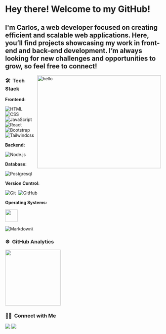# Hey there! Welcome to my GitHub!
## I'm Carlos, a web developer focused on creating efficient and scalable web applications. Here, you’ll find projects showcasing my work in front-end and back-end development. I’m always looking for new challenges and opportunities to grow, so feel free to connect!
<img src="https://github.com/user-attachments/assets/0b050ad8-d2ab-4006-b4de-1e9d8aab9b73" alt="hello" width="400" height="300"  align="right">


<!-- ## 👋 &nbsp;Hey there! I'm Aditya -->

### 🛠 &nbsp;Tech Stack
**Frontend:**

![HTML](https://img.shields.io/badge/-HTML-05122A?style=flat&logo=HTML5)&nbsp;
![CSS](https://img.shields.io/badge/-CSS-05122A?style=flat&logo=CSS3&logoColor=1572B6)&nbsp;
![JavaScript](https://img.shields.io/badge/-JavaScript-05122A?style=flat&logo=javascript)&nbsp;
![React](https://img.shields.io/badge/-React-05122A?style=flat&logo=react)&nbsp;
![Bootstrap](https://img.shields.io/badge/-Bootstrap-05122A?style=flat&logo=bootstrap&logoColor=563D7C)\
![Tailwindcss](https://img.shields.io/badge/tailwindcss-0F172A?&logo=tailwindcss)&nbsp;

**Backend:**

![Node.js](https://img.shields.io/badge/-Node.js-05122A?style=flat&logo=node.js)&nbsp;

**Database:**

![Postgresql](https://img.shields.io/badge/postgresql-4169e1?style=for-the-badge&logo=postgresql&logoColor=white)&nbsp;

**Version Control:**

![Git](https://img.shields.io/badge/-Git-05122A?style=flat&logo=git)&nbsp;
![GitHub](https://img.shields.io/badge/-GitHub-05122A?style=flat&logo=github)&nbsp;

**Operating Systems:** 

<img height="40" src="https://skillicons.dev/icons?i=windows,ubuntu"/>

![Markdown](https://img.shields.io/badge/-Markdown-05122A?style=flat&logo=markdown)\

### ⚙️ &nbsp;GitHub Analytics

<p align="left">
<a href="https://github.com/cachaucanes">
  <img height="180em" src="https://github-readme-stats-eight-theta.vercel.app/api/top-langs/?username=cachaucanes&layout=compact&langs_count=8&theme=algolia"/>
</a>
</p>

### 🤝🏻 &nbsp;Connect with Me

<p align="left">
<a href="https://www.linkedin.com/in/cachaucanes/"><img src="https://img.shields.io/badge/-Carlos%20Chaucanes-0077B5?style=flat&logo=Linkedin&logoColor=white"/></a>
<a href="https://instagram.com/chaucanezcarlos"><img src="https://img.shields.io/badge/-@chaucanezcarlos-E4405F?style=flat&logo=Instagram&logoColor=white"/></a>
</p>
